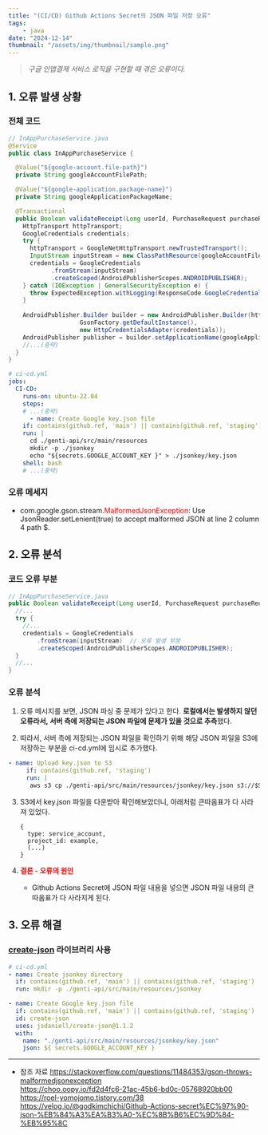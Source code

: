 ```yaml
---
title: "(CI/CD) Github Actions Secret의 JSON 파일 저장 오류"
tags:
    - java
date: "2024-12-14"
thumbnail: "/assets/img/thumbnail/sample.png"
---
```

> *구글 인앱결제 서비스 로직을 구현할 때 겪은 오류이다.*

## 1. 오류 발생 상황
### 전체 코드
```java
// InAppPurchaseService.java
@Service
public class InAppPurchaseService {

  @Value("${google-account.file-path}")
  private String googleAccountFilePath;

  @Value("${google-application.package-name}")
  private String googleApplicationPackageName;

  @Transactional
  public Boolean validateReceipt(Long userId, PurchaseRequest purchaseRequest) {
    HttpTransport httpTransport;
    GoogleCredentials credentials;
    try {
      httpTransport = GoogleNetHttpTransport.newTrustedTransport();
      InputStream inputStream = new ClassPathResource(googleAccountFilePath).getInputStream();
      credentials = GoogleCredentials
	  		.fromStream(inputStream)
			.createScoped(AndroidPublisherScopes.ANDROIDPUBLISHER);
    } catch (IOException | GeneralSecurityException e) {
      throw ExpectedException.withLogging(ResponseCode.GoogleCredentialException, e);	
    }
	
    AndroidPublisher.Builder builder = new AndroidPublisher.Builder(httpTransport, 
					GsonFactory.getDefaultInstance(), 
					new HttpCredentialsAdapter(credentials));
    AndroidPublisher publisher = builder.setApplicationName(googleApplicationPackageName).build();
    //...(중략)
  }
}
```

```yaml
# ci-cd.yml
jobs:
  CI-CD:
    runs-on: ubuntu-22.04
    steps:
	# ...(중략)
      - name: Create Google key.json file
	if: contains(github.ref, 'main') || contains(github.ref, 'staging')
	run: |
	  cd ./genti-api/src/main/resources
  	  mkdir -p ./jsonkey
	  echo "${secrets.GOOGLE_ACCOUNT_KEY }" > ./jsonkey/key.json
	shell: bash
	# ...(중략)
```

### 오류 메세지
- com.google.gson.stream.<span style="color:red">MalformedJsonException</span>: Use JsonReader.setLenient(true) to accept malformed JSON at line 2 column 4 path $.

## 2. 오류 분석
### 코드 오류 부분
```java
// InAppPurchaseService.java
public Boolean validateReceipt(Long userId, PurchaseRequest purchaseRequest) {
  //...
  try {
    //...
    credentials = GoogleCredentials
		.fromStream(inputStream)  // 오류 발생 부분
		.createScoped(AndroidPublisherScopes.ANDROIDPUBLISHER);
  }
  //...
}
```

### 오류 분석
1. 오류 메시지를 보면, JSON 파싱 중 문제가 있다고 한다. **로컬에서는 발생하지 않던 오류라서, 서버 측에 저장되는 JSON 파일에 문제가 있을 것으로 추측**했다.

2. 따라서, 서버 측에 저장되는 JSON 파일을 확인하기 위해 해당 JSON 파일을 S3에 저장하는 부분을 ci-cd.yml에 임시로 추가했다.  
```yml
- name: Upload key.json to S3
	 if: contains(github.ref, 'staging')
	 run: |
	  aws s3 cp ./genti-api/src/main/resources/jsonkey/key.json s3://$S3_BUCKET_NAME/jsonkey/key.json
```

3. S3에서 key.json 파일을 다운받아 확인해보았더니, 아래처럼 큰따옴표가 다 사라져 있었다.	
	```
	{
	  type: service_account,
	  project_id: example,
	  (...)
	}
	```

4. **<span style="color:red">결론 - 오류의 원인</span>**
	- Github Actions Secret에 JSON 파일 내용을 넣으면 JSON 파일 내용의 큰따옴표가 다 사라지게 된다. 
		
## 3. 오류 해결
### [create-json](https://github.com/marketplace/actions/create-json) 라이브러리 사용 
```yml
# ci-cd.yml
- name: Create jsonkey directory
  if: contains(github.ref, 'main') || contains(github.ref, 'staging')
  run: mkdir -p ./genti-api/src/main/resources/jsonkey

- name: Create Google key.json file
  if: contains(github.ref, 'main') || contains(github.ref, 'staging')  
  id: create-json
  uses: jsdaniell/create-json@1.1.2
  with:
    name: "./genti-api/src/main/resources/jsonkey/key.json"
    json: ${ secrets.GOOGLE_ACCOUNT_KEY }
```

---
- 참조 자료
https://stackoverflow.com/questions/11484353/gson-throws-malformedjsonexception  
https://choo.oopy.io/fd2d4fc6-21ac-45b6-bd0c-05768920bb00  
https://roel-yomojomo.tistory.com/38  
https://velog.io/@godkimchichi/Github-Actions-secret%EC%97%90-json-%EB%84%A3%EA%B3%A0-%EC%8B%B6%EC%9D%84-%EB%95%8C  